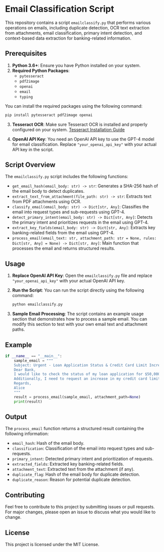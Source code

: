 # Email Classification Script

This repository contains a script `emailclassify.py` that performs various operations on emails, including duplicate detection, OCR text extraction from attachments, email classification, primary intent detection, and context-based data extraction for banking-related information.

## Prerequisites

1. **Python 3.6+**: Ensure you have Python installed on your system.
2. **Required Python Packages**:
    - `pytesseract`
    - `pdf2image`
    - `openai`
    - `email`
    - `typing`

You can install the required packages using the following command:
```sh
pip install pytesseract pdf2image openai
```

3. **Tesseract OCR**: Make sure Tesseract OCR is installed and properly configured on your system. [Tesseract Installation Guide](https://github.com/tesseract-ocr/tesseract)

4. **OpenAI API Key**: You need an OpenAI API key to use the GPT-4 model for email classification. Replace `"your_openai_api_key"` with your actual API key in the script.

## Script Overview

The `emailclassify.py` script includes the following functions:

- `get_email_hash(email_body: str) -> str`: Generates a SHA-256 hash of the email body to detect duplicates.
- `extract_text_from_attachment(file_path: str) -> str`: Extracts text from PDF attachments using OCR.
- `classify_email(email_body: str) -> Dict[str, Any]`: Classifies the email into request types and sub-requests using GPT-4.
- `detect_primary_intent(email_body: str) -> Dict[str, Any]`: Detects the primary intent and prioritizes requests in the email using GPT-4.
- `extract_key_fields(email_body: str) -> Dict[str, Any]`: Extracts key banking-related fields from the email using GPT-4.
- `process_email(email_text: str, attachment_path: str = None, rules: Dict[str, Any] = None) -> Dict[str, Any]`: Main function that processes the email and returns structured results.

## Usage

1. **Replace OpenAI API Key**:
    Open the `emailclassify.py` file and replace `"your_openai_api_key"` with your actual OpenAI API key.

2. **Run the Script**:
    You can run the script directly using the following command:
    ```sh
    python emailclassify.py
    ```

3. **Sample Email Processing**:
    The script contains an example usage section that demonstrates how to process a sample email. You can modify this section to test with your own email text and attachment paths.

## Example

```python
if __name__ == "__main__":
    sample_email = """
    Subject: Urgent - Loan Application Status & Credit Card Limit Increase
    Dear Bank,
    I would like to check the status of my loan application for $50,000 with an interest rate of 5.5%. My application ID is 123456.
    Additionally, I need to request an increase in my credit card limit to $20,000.
    Regards,
    Alice
    """
    result = process_email(sample_email, attachment_path=None)
    print(result)
```

## Output

The `process_email` function returns a structured result containing the following information:

- `email_hash`: Hash of the email body.
- `classification`: Classification of the email into request types and sub-requests.
- `primary_intent`: Detected primary intent and prioritization of requests.
- `extracted_fields`: Extracted key banking-related fields.
- `attachment_text`: Extracted text from the attachment (if any).
- `duplicate_flag`: Hash of the email body for duplicate detection.
- `duplicate_reason`: Reason for potential duplicate detection.

## Contributing

Feel free to contribute to this project by submitting issues or pull requests. For major changes, please open an issue to discuss what you would like to change.

## License

This project is licensed under the MIT License.
